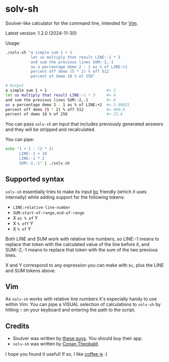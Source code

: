# solv-sh

Soulver-like calculator for the command line, intended for [Vim](#vim).

Latest version: 1.2.0 (2024-11-30)

Usage:

```sh
./solv.sh "a simple sum 1 + 1
           let us multiply that result LINE:-1 * 3
           and sum the previous lines SUM:-2,-1
           as a percentage demo 2 - 1 as % of LINE:+2
           percent off demo (5 * 2) % off 512
           percent of demo 10 % of 256"

# Output
a simple sum 1 + 1                          #= 2
let us multiply that result LINE:-1 * 3     #= 6
and sum the previous lines SUM:-2,-1        #= 8
as a percentage demo 2 - 1 as % of LINE:+2  #= 3.90625
percent off demo (5 * 2) % off 512          #= 460.8
percent of demo 10 % of 256                 #= 25.6
```

You can pass `solv-sh` an input that includes previously generated answers and
they will be stripped and recalculated.


You can pipe:

```sh
echo "1 + 1 - (2 * 2)
      LINE:-1 + 10
      LINE:-1 * 2
      SUM:-2,-1" | ./solv.sh
```

## Supported syntax

`solv-sh` essentially tries to make its input
[bc](https://linux.die.net/man/1/bc) friendly (which it uses internally) while
adding support for the following tokens:

- `LINE:relative-line-number`
- `SUM:start-of-range,end-of-range`
- X `as % of` Y
- X `% off` Y
- X `% of` Y

Both LINE and SUM work with relative line numbers, so LINE:-1 means to replace
that token with the calculated value of the line before it, and SUM:-2,-1 means
to replace that token with the sum of the two previous lines.

X and Y correspond to any expression you can make with `bc`, plus the LINE and
SUM tokens above.

## Vim

As `solv-sh` works with relative line numbers it's especially handy to use
within Vim: You can pipe a VISUAL selection of calculations to `solv-sh` by
hitting `!` on your keyboard and entering the path to the script.

## Credits

- Soulver was written by [these guys](https://soulver.app/). You should buy their app.
- `solv-sh` was written by [Conan Theobald](https://github.com/shuckster/).

I hope you found it useful! If so, I like [coffee ☕️](https://www.buymeacoffee.com/shuckster) :)
